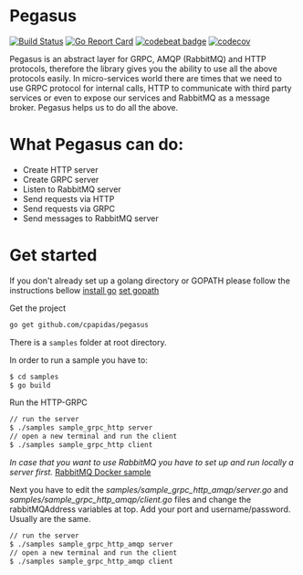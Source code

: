 # Pegasus

[![Build Status](https://travis-ci.org/cpapidas/pegasus.svg?branch=master)](https://travis-ci.org/cpapidas/pegasus)
[![Go Report Card](https://goreportcard.com/badge/github.com/cpapidas/pegasus)](https://goreportcard.com/report/github.com/cpapidas/pegasus)
[![codebeat badge](https://codebeat.co/badges/4fb5d1ae-7479-40fc-aa0d-bdf10a7bc548)](https://codebeat.co/projects/github-com-cpapidas-pegasus-master)
[![codecov](https://codecov.io/gh/cpapidas/pegasus/branch/master/graph/badge.svg)](https://codecov.io/gh/cpapidas/pegasus)

Pegasus is an abstract layer for GRPC, AMQP (RabbitMQ) and HTTP protocols, therefore the library gives you the ability
to use all the above protocols easily. In micro-services world there are times that we need to use GRPC protocol
for internal calls, HTTP to communicate with third party services or even to expose our services and RabbitMQ
as a message broker. Pegasus helps us to do all the above.

# What Pegasus can do:

* Create HTTP server
* Create GRPC server
* Listen to RabbitMQ server
* Send requests via HTTP
* Send requests via GRPC
* Send messages to RabbitMQ server

# Get started

If you don't already set up a golang directory or GOPATH please follow the instructions bellow
[install go](https://golang.org/doc/install)
[set gopath](https://github.com/golang/go/wiki/Setting-GOPATH)

Get the project

```bash
go get github.com/cpapidas/pegasus
```

There is a `samples` folder at root directory.

In order to run a sample you have to:

```bash
$ cd samples
$ go build
```

Run the HTTP-GRPC

```bash
// run the server
$ ./samples sample_grpc_http server
// open a new terminal and run the client
$ ./samples sample_grpc_http client
```

*In case that you want to use RabbitMQ you have to set up and run locally a server
first.* [RabbitMQ Docker sample](https://github.com/dockerfile/rabbitmq)

Next you have to edit the *samples/sample_grpc_http_amqp/server.go* and *samples/sample_grpc_http_amqp/client.go* files
and change the rabbitMQAddress variables at top. Add your port and username/password. Usually are the same.

```bash
// run the server
$ ./samples sample_grpc_http_amqp server
// open a new terminal and run the client
$ ./samples sample_grpc_http_amqp client
```




